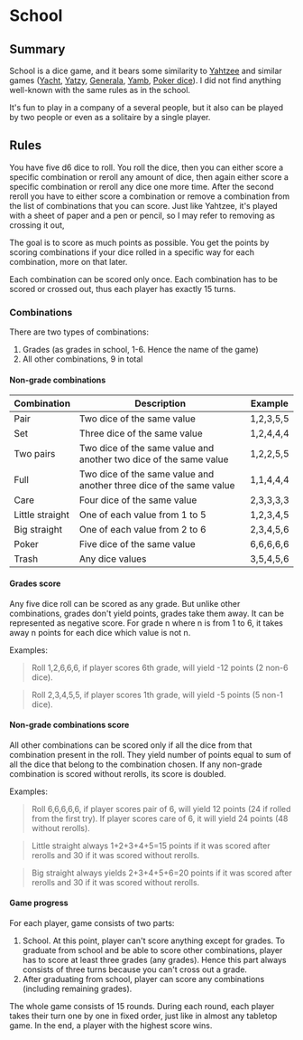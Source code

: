 
# School

## Summary

School is a dice game, and it bears some similarity to [Yahtzee](https://en.wikipedia.org/wiki/Yahtzee) and similar games ([Yacht](https://en.wikipedia.org/wiki/Yacht_(dice_game)), [Yatzy](https://en.wikipedia.org/wiki/Yatzy), [Generala](https://en.wikipedia.org/wiki/Generala), [Yamb](https://en.wikipedia.org/wiki/Yamb_(game)), [Poker dice](https://en.wikipedia.org/wiki/Poker_dice)). I did not find anything well-known with the same rules as in the school.

It's fun to play in a company of a several people, but it also can be played by two people or even as a solitaire by a single player.

## Rules

You have five d6 dice to roll.
You roll the dice, then you can either score a specific combination or reroll any amount of dice, then again either score a specific combination or reroll any dice one more time. After the second reroll you have to either score a combination or remove a combination from the list of combinations that you can score. Just like Yahtzee, it's played with a sheet of paper and a pen or pencil, so I may refer to removing as crossing it out,

The goal is to score as much points as possible.
You get the points by scoring combinations if your dice rolled in a specific way for each combination, more on that later.

Each combination can be scored only once. Each combination has to be scored or crossed out, thus each player has exactly 15 turns.

### Combinations

There are two types of combinations:
1. Grades (as grades in school, 1-6. Hence the name of the game)
2. All other combinations, 9 in total

#### Non-grade combinations

| Combination | Description | Example |
|-|-|-|
| Pair | Two dice of the same value | 1,2,3,5,5 |
| Set | Three dice of the same value | 1,2,4,4,4 |
| Two pairs | Two dice of the same value and another two dice of the same value | 1,2,2,5,5 |
| Full | Two dice of the same value and another three dice of the same value | 1,1,4,4,4 |
| Care | Four dice of the same value | 2,3,3,3,3 |
| Little straight | One of each value from 1 to 5 | 1,2,3,4,5 |
| Big straight | One of each value from 2 to 6 | 2,3,4,5,6 |
| Poker | Five dice of the same value | 6,6,6,6,6 |
| Trash | Any dice values | 3,5,4,5,6 |

#### Grades score

Any five dice roll can be scored as any grade. But unlike other combinations, grades don't yield points, grades take them away. It can be represented as negative score.
For grade n where n is from 1 to 6, it takes away n points for each dice which value is not n.

Examples:

> Roll 1,2,6,6,6, if player scores 6th grade, will yield -12 points (2 non-6 dice).

> Roll 2,3,4,5,5, if player scores 1th grade, will yield -5 points (5 non-1 dice).

#### Non-grade combinations score

All other combinations can be scored only if all the dice from that combination present in the roll.
They yield number of points equal to sum of all the dice that belong to the combination chosen.
If any non-grade combination is scored without rerolls, its score is doubled.

Examples:

> Roll 6,6,6,6,6, if player scores pair of 6, will yield 12 points (24 if rolled from the first try). If player scores care of 6, it will yield 24 points (48 without rerolls).

> Little straight always 1+2+3+4+5=15 points if it was scored after rerolls and 30 if it was scored without rerolls.

> Big straight always yields 2+3+4+5+6=20 points if it was scored after rerolls and 30 if it was scored without rerolls.

#### Game progress

For each player, game consists of two parts:
1. School. At this point, player can't score anything except for grades. To graduate from school and be able to score other combinations, player has to score at least three grades (any grades). Hence this part always consists of three turns because you can't cross out a grade.
2. After graduating from school, player can score any combinations (including remaining grades).

The whole game consists of 15 rounds. During each round, each player takes their turn one by one in fixed order, just like in almost any tabletop game. In the end, a player with the highest score wins.
